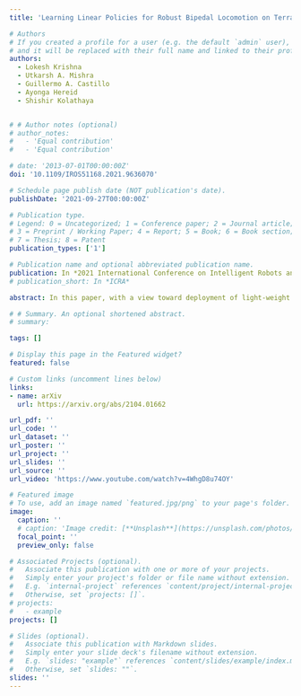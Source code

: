 ```yaml
---
title: 'Learning Linear Policies for Robust Bipedal Locomotion on Terrains with Varying Slopes'

# Authors
# If you created a profile for a user (e.g. the default `admin` user), write the username (folder name) here
# and it will be replaced with their full name and linked to their profile.
authors:
  - Lokesh Krishna
  - Utkarsh A. Mishra
  - Guillermo A. Castillo
  - Ayonga Hereid
  - Shishir Kolathaya


# # Author notes (optional)
# author_notes:
#   - 'Equal contribution'
#   - 'Equal contribution'

# date: '2013-07-01T00:00:00Z'
doi: '10.1109/IROS51168.2021.9636070'

# Schedule page publish date (NOT publication's date).
publishDate: '2021-09-27T00:00:00Z'

# Publication type.
# Legend: 0 = Uncategorized; 1 = Conference paper; 2 = Journal article;
# 3 = Preprint / Working Paper; 4 = Report; 5 = Book; 6 = Book section;
# 7 = Thesis; 8 = Patent
publication_types: ['1']

# Publication name and optional abbreviated publication name.
publication: In *2021 International Conference on Intelligent Robots and Systems (IROS)*
# publication_short: In *ICRA*

abstract: In this paper, with a view toward deployment of light-weight control frameworks for bipedal walking robots, we realize end-foot trajectories that are shaped by a single linear feedback policy. We learn this policy via a model-free and a gradient free learning algorithm, Augmented Random Search (ARS), in the two robot platforms Rabbit and Digit. Our contributions are two-fold a) By using torso and support plane orientation as inputs, we achieve robust walking on slopes of upto 20° in simulation. b) We demonstrate additional behaviors like walking backwards, stepping-in-place, and recovery from external pushes of upto 120 N. The end-result is a robust and a fast feedback control law for bipedal walking on terrains with varying slopes. Towards the end, we also provide preliminary results of hardware transfer to Digit.

# # Summary. An optional shortened abstract.
# summary: 

tags: []

# Display this page in the Featured widget?
featured: false

# Custom links (uncomment lines below)
links:
- name: arXiv
  url: https://arxiv.org/abs/2104.01662

url_pdf: ''
url_code: ''
url_dataset: ''
url_poster: ''
url_project: ''
url_slides: ''
url_source: ''
url_video: 'https://www.youtube.com/watch?v=4WhgD8u74OY'

# Featured image
# To use, add an image named `featured.jpg/png` to your page's folder.
image:
  caption: ''
  # caption: 'Image credit: [**Unsplash**](https://unsplash.com/photos/pLCdAaMFLTE)'
  focal_point: ''
  preview_only: false

# Associated Projects (optional).
#   Associate this publication with one or more of your projects.
#   Simply enter your project's folder or file name without extension.
#   E.g. `internal-project` references `content/project/internal-project/index.md`.
#   Otherwise, set `projects: []`.
# projects:
#   - example
projects: []

# Slides (optional).
#   Associate this publication with Markdown slides.
#   Simply enter your slide deck's filename without extension.
#   E.g. `slides: "example"` references `content/slides/example/index.md`.
#   Otherwise, set `slides: ""`.
slides: ''
---
```


<!-- {{% callout note %}}
Click the _Cite_ button above to demo the feature to enable visitors to import publication metadata into their reference management software.
{{% /callout %}} -->

<!-- {{% callout note %}}
Create your slides in Markdown - click the _Slides_ button to check out the example.
{{% /callout %}} -->

<!-- Supplementary notes can be added here, including [code, math, and images](https://wowchemy.com/docs/writing-markdown-latex/). -->

